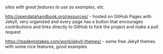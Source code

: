 _sites with great features to use as examples, etc._

http://opendatahandbook.org/resources/ - hosted on GitHub Pages with Jekyll, very organized and every page has a button that encourages contributions and links directly to GitHub to fork the project and make a pull request

https://mademistakes.com/work/jekyll-themes/ - some free Jekyll themes with some nice features, good examples